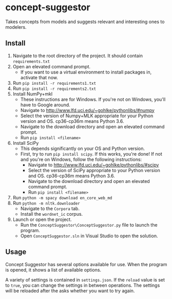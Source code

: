 # concept-suggestor
Takes concepts from models and suggests relevant and interesting ones to modelers.

## Install
1. Navigate to the root directory of the project. It should contain `requirements.txt`
2. Open an elevated command prompt.
    - If you want to use a virtual environment to install packages in, activate that now.
3. Run `pip install -r requirements1.txt`
4. Run `pip install -r requirements2.txt`
5. Install NumPy+mkl
	- These instructions are for Windows. If you're not on Windows, you'll have to Google around.
	- Navigate to http://www.lfd.uci.edu/~gohlke/pythonlibs/#numpy
	- Select the version of Numpy+MLK appropriate for your Python version and OS. cp36-cp36m means Python 3.6.
	- Navigate to the download directory and open an elevated command prompt.
	- Run `pip install <filename>`
6. Install SciPy
	- This depends significantly on your OS and Python version.
	- First, try to run `pip install scipy`. If this works, you're done! If not and you're on Windows, follow the following instructions:
		- Navigate to http://www.lfd.uci.edu/~gohlke/pythonlibs/#scipy
		- Select the version of SciPy appropriate to your Python version and OS. cp36-cp36m means Python 3.6.
		- Navigate to the download directory and open an elevated command prompt.
		- Run `pip install <filename>`
7. Run `python -m spacy download en_core_web_md`
8. Run `python -m nltk.downloader`
	- Navigate to the `Corpora` tab.
	- Install the `wordnet_ic` corpus.
9. Launch or open the project.
    - Run the `ConceptSuggestor\ConceptSuggestor.py` file to launch the program.
    - Open `ConceptSuggestor.sln` in Visual Studio to open the solution.

## Usage
Concept Suggestor has several options available for use.
When the program is opened, it shows a list of available options.

A variety of settings is contained in `settings.json`. 
If the `reload` value is set to `true`, you can change the settings in between operations.
The settings will be reloaded after the asks whether you want to try again.
